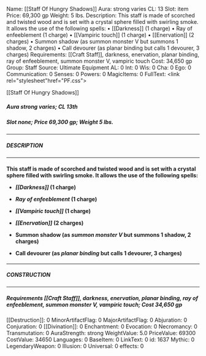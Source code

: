 Name: [[Staff Of Hungry Shadows]]
Aura: strong varies
CL: 13
Slot: item
Price: 69,300 gp
Weight: 5 lbs.
Description: This staff is made of scorched and twisted wood and is set with a crystal sphere filled with swirling smoke. It allows the use of the following spells: • [[Darkness]] (1 charge) • Ray of enfeeblement (1 charge) • [[Vampiric touch]] (1 charge) • [[Enervation]] (2 charges) • Summon shadow (as summon monster V but summons 1 shadow, 2 charges) • Call devourer (as planar binding but calls 1 devourer, 3 charges)
Requirements: [[Craft Staff]], darkness, enervation, planar binding, ray of enfeeblement, summon monster V, vampiric touch
Cost: 34,650 gp
Group: Staff
Source: Ultimate Equipment
AL: 0
Int: 0
Wis: 0
Cha: 0
Ego: 0
Communication: 0
Senses: 0
Powers: 0
MagicItems: 0
FullText: <link rel="stylesheet"href="PF.css"><div class="heading"><p class="alignleft">[[Staff Of Hungry Shadows]]</p><div style="clear: both;"></div></div><div><h5><b>Aura </b>strong varies; <b>CL </b>13th</h5><h5><b>Slot </b>none; <b>Price </b>69,300 gp; <b>Weight </b>5 lbs.</h5></div><hr/><div><h5><b>DESCRIPTION</b></h5></div><hr/><div><h4><p>This staff is made of scorched and twisted wood and is set with a crystal sphere filled with swirling smoke. It allows the use of the following spells: </p><p><ul><li> <i>[[Darkness]]</i> (1 charge) </p><p><li> <i>Ray of enfeeblement</i> (1 charge) </p><p><li> <i>[[Vampiric touch]]</i> (1 charge) </p><p><li> <i>[[Enervation]]</i> (2 charges) </p><p><li> Summon shadow (as <i>summon monster V</i> but summons 1 shadow, 2 charges) </p><p><li> Call devourer (as <i>planar binding</i> but calls 1 devourer, 3 charges)</ul></p></h4></div><hr/><div><h5><b>CONSTRUCTION</b></h5></div><hr/><div><h5><b>Requirements </b>[[Craft Staff]], <i>darkness</i>, <i>enervation</i>, <i>planar binding</i>, <i>ray of enfeeblement</i>, <i>summon monster V</i>, <i>vampiric touch</i>; <b>Cost </b>34,650 gp</h5></div>
[[Destruction]]: 0
MinorArtifactFlag: 0
MajorArtifactFlag: 0
Abjuration: 0
Conjuration: 0
[[Divination]]: 0
Enchantment: 0
Evocation: 0
Necromancy: 0
Transmutation: 0
AuraStrength: strong
WeightValue: 5.0
PriceValue: 69300
CostValue: 34650
Languages: 0
BaseItem: 0
LinkText: 0
id: 1637
Mythic: 0
LegendaryWeapon: 0
Illusion: 0
Universal: 0
effects: 0
